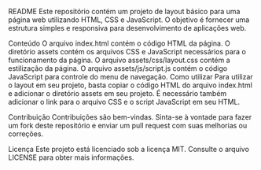 README
Este repositório contém um projeto de layout básico para uma página web utilizando HTML, CSS e JavaScript. O objetivo é fornecer uma estrutura simples e responsiva para desenvolvimento de aplicações web.

Conteúdo
O arquivo index.html contém o código HTML da página.
O diretório assets contém os arquivos CSS e JavaScript necessários para o funcionamento da página.
O arquivo assets/css/layout.css contém a estilização da página.
O arquivo assets/js/script.js contém o código JavaScript para controle do menu de navegação.
Como utilizar
Para utilizar o layout em seu projeto, basta copiar o código HTML do arquivo index.html e adicionar o diretório assets em seu projeto. É necessário também adicionar o link para o arquivo CSS e o script JavaScript em seu HTML.

Contribuição
Contribuições são bem-vindas. Sinta-se à vontade para fazer um fork deste repositório e enviar um pull request com suas melhorias ou correções.

Licença
Este projeto está licenciado sob a licença MIT. Consulte o arquivo LICENSE para obter mais informações.